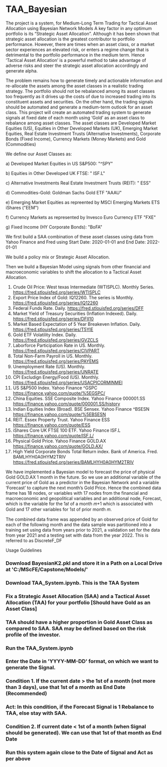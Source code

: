 # TAA_Bayesian
The project is a system, for Medium-Long Term Trading for Tactical Asset Allocation using Bayesian Network Models
A key factor in any optimum portfolio is its “Strategic Asset Allocation”. Although it has been shown that strategic asset allocation is the greatest contributor to portfolio performance. However, there are times when an asset class, or a market sector experiences an elevated risk, or enters a regime change that is detrimental to the portfolio performance in the medium term. Hence ‘Tactical Asset Allocation’ is a powerful method to take advantage of adverse risks and steer the strategic asset allocation accordingly and generate alpha.

The problem remains how to generate timely and actionable information and re-allocate the assets among the asset classes in a realistic trading strategy. The portfolio should not be rebalanced among its asset classes too frequently as it drives up the costs of due to increased trading into its constituent assets and securities. On the other hand, the trading signals should be automated and generate a medium-term outlook for an asset class. 
This project will create an automated trading system to generate signals at fixed date of each month using ‘Gold’ as an asset class to rebalance among asset classes. The asset classes are Developed Market Equities (US), Equities in Other Developed Markets (UK), Emerging Market Equities, Real Estate Investment Trusts (Alternative Investments), Corporate Bonds (Fixed Income), Currency Markets (Money Markets) and Gold (Commodities)

We define our Asset Classes as:

a) Developed Market Equities in US S&P500: "^SPY" 

b) Equities in Other Developed UK FTSE: " ISF.L" 

c) Alternative Investments Real Estate Investment Trusts (REIT): " ESS" 

d) Commodities-Gold: Goldman Sachs Gold ETF "AAAU"

e) Emerging Market Equities as repreented by MSCI Emerging Markets ETS iShares ("EEM") 

f) Currency Markets as represented by Invesco Euro Currency ETF "FXE"

g) Fixed Income (HY Corporate Bonds): "BoFA"

We first build a SAA combination of these asset classes using data from Yahoo Finance and Fred using Start Date: 2020-01-01 and End Date: 2022-01-01

We build a policy mix or Strategic Asset Allocation.

Then we build a Bayesian Model using signals from other financial and macroeconomic variables to shift the allocation to a Tactical Asset Allocation. 
1. Crude Oil Price: West texas Intermediate (WTISPLC). Monthly Series. https://fred.stlouisfed.org/series/WTISPLC
2. Export Price Index of Gold: IQ12260. The series is Monthly. https://fred.stlouisfed.org/series/IQ12260
3. Federal Funds Rate. Daily. https://fred.stlouisfed.org/series/DFF
4. Market Yield of Treasury Securities (Inflation Indexed). Daily. https://fred.stlouisfed.org/series/DFII10
5. Market Based Expectation of 5 Year Breakeven Inflation. Daily. https://fred.stlouisfed.org/series/T5YIE
6. Gold ETF Volatility Index. Daily. https://fred.stlouisfed.org/series/GVZCLS
7. Laborforce Participation Rate in US. Monthly. https://fred.stlouisfed.org/series/CIVPART
8. Total Non-Farm Payroll in US. Monthly. https://fred.stlouisfed.org/series/PAYEMS
9. Unemployment Rate (US). Monthly. https://fred.stlouisfed.org/series/UNRATE
10. CPI Excludign Energy/Food (US). Monthly. https://fred.stlouisfed.org/series/USACPICORMINMEI
11. US S&P500 Index. Yahoo Finance ^GSPC https://finance.yahoo.com/quote/%5EGSPC/
12. China Equities. SSE Composite Index. Yahoo Finance 000001.SS https://finance.yahoo.com/quote/000001.SS/history
13. Indian Equities Index (Broad). BSE Sensex. Yahoo Finance ^BSESN https://finance.yahoo.com/quote/%5EBSESN
14. REIT. Essex Property Trust. Yahoo Finance ESS https://finance.yahoo.com/quote/ESS
15. iShares Core UK FTSE 100 ETF. Yahoo Finance ISF.L https://finance.yahoo.com/quote/ISF.L/
16. Physical Gold Price. Yahoo Finance GOLD.AX https://finance.yahoo.com/quote/GOLD.AX/
17. High Yield Corporate Bonds Total Return index. Bank of America. Fred. BAMLHYH0A0HYM2TRIV https://fred.stlouisfed.org/series/BAMLHYH0A0HYM2TRIV

We have implemented a Bayesian model to forecast the price of physical Gold GOLD.AX 1 month in the future. So we use an additional variable of the current price of Gold as a predictor in the Bayesian Network and a variable ‘Forecast’ to capture the next month’s Gold Price. Hence the combined data frame has 18 nodes, or variables with 17 nodes from the financial and macroeconomic and geopolitical variables and an additional node, Forecast, which is the variable for the  1𝑠𝑡 of a month  𝑚+1 which is associated with Gold and 17 other variables for 1st of prior month  𝑚. 

The combined data frame was appended by an observed price of Gold for each of the following month and the data sample was partitioned into a training set using data from years prior to 2021, a validation set for the data from year 2021 and a testing set with data from the year 2022. This is referred to as DiscreteF_DF

Usage Guidelines
### Download BayesianK2.pkl and store it in a Path on a Local Drive at 'C:/MScFE/Capstone/Models/'
### Download TAA_System.ipynb. This is the TAA System
### Fix a Strategic Asset Allocation (SAA) and a Tactical Asset Allocation (TAA) for your portfolio [Should have Gold as an Asset Class]
### TAA should have a higher proportion in Gold Asset Class as compared to SAA. SAA may be defined based on the risk profile of the investor.
### Run the TAA_System.ipynb
### Enter the Date in 'YYYY-MM-DD' format, on which we want to generate the Signal. 
### Condition 1. If the current date > the 1st of a month (not more than 3 days), use that 1st of a month as End Date (Recommended)
### Act: In this condition, if the Forecast Signal is 1 Rebalance to TAA, else stay with SAA.
### Condition 2. If current date <  1st of a month (when Signal should be generated). We can use that 1st of that month as End Date
### Run this system again close to the Date of Signal and Act as per above
